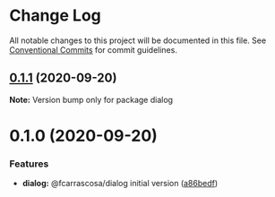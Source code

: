 # Change Log

All notable changes to this project will be documented in this file.
See [Conventional Commits](https://conventionalcommits.org) for commit guidelines.

## [0.1.1](https://github.com/fcarrascosa/fcarrascosa-elements/compare/dialog@0.1.0...dialog@0.1.1) (2020-09-20)

**Note:** Version bump only for package dialog





# 0.1.0 (2020-09-20)


### Features

* **dialog:** @fcarrascosa/dialog initial version ([a86bedf](https://github.com/fcarrascosa/fcarrascosa-elements/commit/a86bedf2e9483f4d30c8c5411fa4f6c8520ed3a7))
